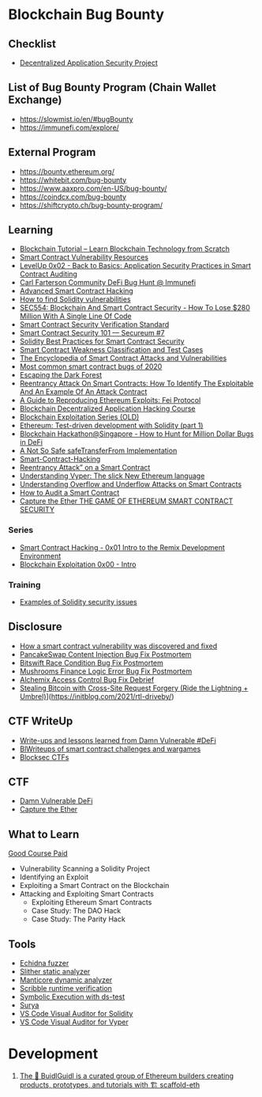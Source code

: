 # Blockchain Bug Bounty

## Checklist
- [Decentralized Application Security Project](https://dasp.co/)

## List of Bug Bounty Program (Chain Wallet Exchange) 
- https://slowmist.io/en/#bugBounty
- https://immunefi.com/explore/

## External Program
- https://bounty.ethereum.org/
- https://whitebit.com/bug-bounty
- https://www.aaxpro.com/en-US/bug-bounty/
- https://coindcx.com/bug-bounty
- https://shiftcrypto.ch/bug-bounty-program/

## Learning
- [Blockchain Tutorial – Learn Blockchain Technology from Scratch](https://data-flair.training/blogs/blockchain-tutorial/)
- [Smart Contract Vulnerability Resources](https://immunefi.com/learn/)
- [LevelUp 0x02 - Back to Basics: Application Security Practices in Smart Contract Auditing](https://www.youtube.com/watch?v=7V9EEGNMicI&t=2s)
- [Carl Farterson Community DeFi Bug Hunt @ Immunefi](https://www.youtube.com/watch?v=z-g9LGfh8zQ)
- [Advanced Smart Contract Hacking](https://www.youtube.com/watch?v=IOUnhCTw6tE)
- [How to find Solidity vulnerabilities](https://www.youtube.com/watch?v=R1eZCmR91vQ)
- [SEC554: Blockchain And Smart Contract Security - How To Lose $280 Million With A Single Line Of Code](https://www.youtube.com/watch?v=bTPouSkrhIM)
- [Smart Contract Security Verification Standard](https://github.com/securing/SCSVS)
- [Smart Contract Security 101 — Secureum #7](https://secureum.substack.com/p/smart-contract-security-101-secureum)
- [Solidity Best Practices for Smart Contract Security](https://media.consensys.net/solidity-best-practices-for-smart-contract-security-54d309a622c2)
- [Smart Contract Weakness Classification and Test Cases](https://swcregistry.io/)
- [The Encyclopedia of Smart Contract Attacks and Vulnerabilities](https://betterprogramming.pub/the-encyclopedia-of-smart-contract-attacks-vulnerabilities-dfc1129fdaac)
- [Most common smart contract bugs of 2020](https://medium.com/solidified/most-common-smart-contract-bugs-of-2020-c1edfe9340ac)
- [Escaping the Dark Forest](https://samczsun.com/escaping-the-dark-forest/)
- [Reentrancy Attack On Smart Contracts: How To Identify The Exploitable And An Example Of An Attack Contract](https://gus-tavo-guim.medium.com/reentrancy-attack-on-smart-contracts-how-to-identify-the-exploitable-and-an-example-of-an-attack-4470a2d8dfe4)
- [A Guide to Reproducing Ethereum Exploits: Fei Protocol](https://medium.com/immunefi/a-guide-to-reproducing-ethereum-exploits-fei-protocol-224b30b517d6)
- [Blockchain Decentralized Application Hacking Course](https://www.youtube.com/watch?v=gUj3rrExXu0&list=PLCwnLq3tOElpIi6Gci36PnvrrS8ljBHkq)
- [Blockchain Exploitation Series (OLD)](https://www.youtube.com/watch?v=an8lzwLOjcw&list=PLCwnLq3tOElp0PFnuUFUIhpEeju5qrKJI)
- [Ethereum: Test-driven development with Solidity (part 1)](https://michalzalecki.com/ethereum-test-driven-introduction-to-solidity/)
- [Blockchain Hackathon@Singapore - How to Hunt for Million Dollar Bugs in DeFi](https://www.youtube.com/watch?v=y4BPnRMHxCY)
- [A Not So Safe safeTransferFrom Implementation](https://b3nac.com/posts/2021-06-14-A-Not-So-Safe-safeTransferFrom-Implementation.html)
- [Smart-Contract-Hacking](https://github.com/geekshiv/Smart-Contract-Hacking)
- [Reentrancy Attack” on a Smart Contract](https://medium.com/@JusDev1988/reentrancy-attack-on-a-smart-contract-677eae1300f2)
- [Understanding Vyper: The slick New Ethereum language](https://blockgeeks.com/guides/understanding-vyper/)
- [Understanding Overflow and Underflow Attacks on Smart Contracts](https://blockgeeks.com/guides/underflow-attacks-smart-contracts/)
- [How to Audit a Smart Contract](https://blockgeeks.com/guides/audit-smart-contract/)
- [Capture the Ether THE GAME OF ETHEREUM SMART CONTRACT SECURITY]( https://capturetheether.com/)
### Series
- [Smart Contract Hacking - 0x01 Intro to the Remix Development Environment](https://www.youtube.com/watch?v=me840K18IFM)
- [Blockchain Exploitation 0x00 - Intro](https://www.youtube.com/watch?v=an8lzwLOjcw)
### Training
- [Examples of Solidity security issues](https://github.com/crytic/not-so-smart-contracts)

## Disclosure
- [How a smart contract vulnerability was discovered and fixed](https://we.incognito.org/t/how-a-smart-contract-vulnerability-was-discovered-and-fixed/6416)
- [PancakeSwap Content Injection Bug Fix Postmortem](https://medium.com/immunefi/pancakeswap-content-injection-bug-fix-postmortem-e9058cfc7451)
- [Bitswift Race Condition Bug Fix Postmortem](https://medium.com/immunefi/bitswift-race-condition-bug-fix-postmortem-588184b8b43e)
- [Mushrooms Finance Logic Error Bug Fix Postmortem](https://medium.com/immunefi/mushrooms-finance-logic-error-bug-fix-postmortem-780122821621)
- [Alchemix Access Control Bug Fix Debrief](https://medium.com/immunefi/alchemix-access-control-bug-fix-debrief-a13d39b9f2e0)
- [Stealing Bitcoin with Cross-Site Request Forgery (Ride the Lightning + Umbrel)](https://initblog.com/2021/rtl-driveby/)](https://initblog.com/2021/rtl-driveby/)
## CTF WriteUp
- [Write-ups and lessons learned from Damn Vulnerable #DeFi](https://drdr-zz.medium.com/write-ups-and-lessons-learned-from-damn-vulnerable-defi-caa95d2678ec)
- [BlWriteups of smart contract challenges and wargames](https://github.com/openblocksec/blocksec-ctfs)
- [Blocksec CTFs](https://github.com/openblocksec/blocksec-ctfs)

## CTF
- [Damn Vulnerable DeFi](https://www.damnvulnerabledefi.xyz/)
- [Capture the Ether
](https://capturetheether.com/)

## What to Learn
[Good Course Paid](https://www.sans.org/ondemand/course/blockchain-smart-contract-security)
- Vulnerability Scanning a Solidity Project
- Identifying an Exploit
- Exploiting a Smart Contract on the Blockchain
- Attacking and Exploiting Smart Contracts
    - Exploiting Ethereum Smart Contracts
    - Case Study: The DAO Hack
    - Case Study: The Parity Hack  

## Tools
- [Echidna fuzzer](https://github.com/crytic/echidna)
- [Slither static analyzer](https://github.com/crytic/slither)
- [Manticore dynamic analyzer](https://github.com/trailofbits/manticore)
- [Scribble runtime verification](https://github.com/ConsenSys/scribble)
- [Symbolic Execution with ds-test](https://fv.ethereum.org/2020/12/11/symbolic-execution-with-ds-test/)
- [Surya](https://github.com/ConsenSys/surya)
- [VS Code Visual Auditor for Solidity](https://marketplace.visualstudio.com/items?itemName=tintinweb.solidity-visual-auditor)
- [VS Code Visual Auditor for Vyper](https://marketplace.visualstudio.com/items?itemName=tintinweb.vscode-vyper)


# Development
1. [The 🏰 BuidlGuidl is a curated group of Ethereum builders creating products, prototypes, and tutorials with 🏗 scaffold-eth](https://buidlguidl.com/)